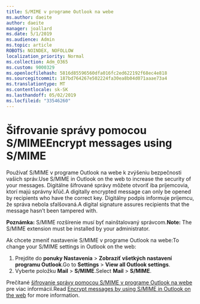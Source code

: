 ```yaml
---
title: S/MIME v programe Outlook na webe
ms.author: daeite
author: daeite
manager: joallard
ms.date: 5/1/2019
ms.audience: Admin
ms.topic: article
ROBOTS: NOINDEX, NOFOLLOW
localization_priority: Normal
ms.collection: Adm_O365
ms.custom: 9000329
ms.openlocfilehash: 5816d85596560dfa016fc2ed622192f68ec4e818
ms.sourcegitcommit: 187bd764267e502224fa30ea8b04d071aaae73a4
ms.translationtype: MT
ms.contentlocale: sk-SK
ms.lasthandoff: 05/02/2019
ms.locfileid: "33546260"
---
```

# <a name="encrypt-messages-using-smime"></a><span data-ttu-id="8389c-102">Šifrovanie správy pomocou S/MIME</span><span class="sxs-lookup"><span data-stu-id="8389c-102">Encrypt messages using S/MIME</span></span>

<span data-ttu-id="8389c-103">Používať S/MIME v programe Outlook na webe k zvýšeniu bezpečnosti vašich správ.</span><span class="sxs-lookup"><span data-stu-id="8389c-103">Use S/MIME in Outlook on the web to increase the security of your messages.</span></span> <span data-ttu-id="8389c-104">Digitálne šifrované správy môžete otvoriť iba príjemcovia, ktorí majú správny kľúč.</span><span class="sxs-lookup"><span data-stu-id="8389c-104">A digitally encrypted message can only be opened by recipients who have the correct key.</span></span> <span data-ttu-id="8389c-105">Digitálny podpis informuje príjemcu, že správa nebola sfalšovaná.</span><span class="sxs-lookup"><span data-stu-id="8389c-105">A digital signature assures recipients that the message hasn’t been tampered with.</span></span>

<span data-ttu-id="8389c-106">**Poznámka:** S/MIME rozšírenie musí byť nainštalovaný správcom.</span><span class="sxs-lookup"><span data-stu-id="8389c-106">**Note:** The S/MIME extension must be installed by your administrator.</span></span>

<span data-ttu-id="8389c-107">Ak chcete zmeniť nastavenie S/MIME v programe Outlook na webe:</span><span class="sxs-lookup"><span data-stu-id="8389c-107">To change your S/MIME settings in Outlook on the web:</span></span>

1. <span data-ttu-id="8389c-108">Prejdite do **ponuky Nastavenia** > **Zobraziť všetkých nastavení programu Outlook**.</span><span class="sxs-lookup"><span data-stu-id="8389c-108">Go to **Settings** > **View all Outlook settings**.</span></span>
2. <span data-ttu-id="8389c-109">Vyberte položku **Mail** > **S/MIME**.</span><span class="sxs-lookup"><span data-stu-id="8389c-109">Select **Mail** > **S/MIME**.</span></span>

<span data-ttu-id="8389c-110">Prečítané [šifrovanie správy pomocou S/MIME v programe Outlook na webe](https://support.office.com/article/878c79fc-7088-4b39-966f-14512658f480) pre viac informácií.</span><span class="sxs-lookup"><span data-stu-id="8389c-110">Read [Encrypt messages by using S/MIME in Outlook on the web](https://support.office.com/article/878c79fc-7088-4b39-966f-14512658f480) for more information.</span></span>